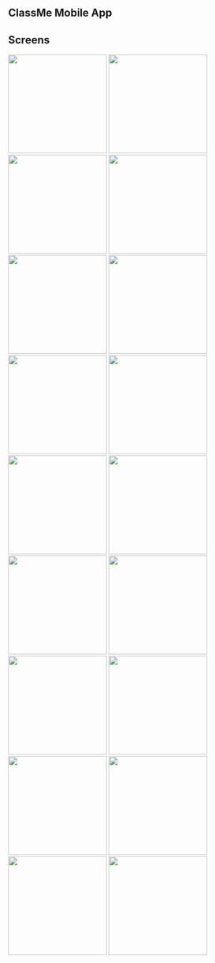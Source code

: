 ## ClassMe Mobile App
## Screens
<img width="200" src="https://github.com/user-attachments/assets/a1e572e8-a2e2-4352-ba7e-a620daa934ad" />
<img width="200" src="https://github.com/user-attachments/assets/f4e69f0a-b6d3-4e78-bba7-c249b73d6743" />
<img width="200" src="https://github.com/user-attachments/assets/7e183a29-4893-4137-9025-505cbf148613" />
<img width="200" src="https://github.com/user-attachments/assets/a63ebae4-d3b1-46e4-a05e-5d149d5f9490" />

<img width="200" src="https://github.com/user-attachments/assets/1cfe1b03-d1c4-4bde-af17-bb01c934459b" />
<img width="200" src="https://github.com/user-attachments/assets/4c5fb9f8-856a-4cb6-86b2-452fa0be5a2d" />
<img width="200" src="https://github.com/user-attachments/assets/2274089e-6d3a-4ff4-a789-ac9d64595ae8" />
<img width="200" src="https://github.com/user-attachments/assets/090f5d2b-f055-4e62-879f-adae814e0db5" />


<img width="200" src="https://github.com/user-attachments/assets/d1559b39-86df-4f6c-888d-4ea1a5ef4ef9" />
<img width="200" src="https://github.com/user-attachments/assets/fc482b2a-623b-4647-8f4b-1946d67660ca" />
<img width="200" src="https://github.com/user-attachments/assets/677a8717-1b83-4def-aff4-51d3fe31f585" />
<img width="200" src="https://github.com/user-attachments/assets/e20b9a11-ff3f-4065-96ac-1570ea6526f6" />

<img width="200" src="https://github.com/user-attachments/assets/5ff913ef-547e-4404-8d4f-c09e364350fa" />
<img width="200" src="https://github.com/user-attachments/assets/57a398b6-e79e-4822-869c-37a2a0e70ddc" />
<img width="200" src="https://github.com/user-attachments/assets/d614066c-04d9-46f7-8e63-46d2600ce9f7" />
<img width="200" src="https://github.com/user-attachments/assets/23eee760-065b-4dca-977a-fe8cc07baa7b" />

<img width="200" src="https://github.com/user-attachments/assets/ff91422b-08d2-42b8-8a45-4aa50c91192f" />
<img width="200" src="https://github.com/user-attachments/assets/d4049c8b-5de4-44a9-88e4-b83e7ccb33b6" />

